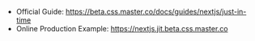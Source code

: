 - Official Guide: https://beta.css.master.co/docs/guides/nextjs/just-in-time
- Online Production Example: https://nextjs.jit.beta.css.master.co